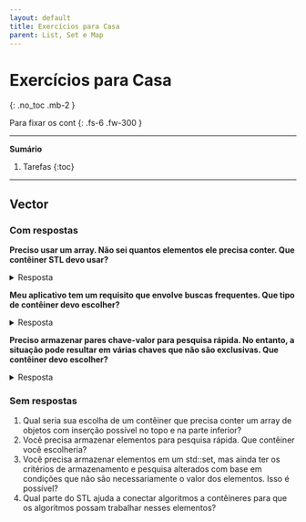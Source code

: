 ```yaml
---
layout: default
title: Exercícios para Casa
parent: List, Set e Map
---
```


# Exercícios para Casa
{: .no_toc .mb-2 }

Para fixar os cont
{: .fs-6 .fw-300 }

---

**Sumário**
1. Tarefas
{:toc}

---

## Vector

### Com respostas

**Preciso usar um array. Não sei quantos elementos ele precisa conter. Que contêiner STL devo usar?**
<details><summary>Resposta</summary>
Um `std::vector` ou um `std::list` são perfeitamente adequados para esse requisito. Ambos gerenciam a memória e podem dimensionar dinamicamente para atender aos requisitos crescentes de um aplicativo.
</details>

**Meu aplicativo tem um requisito que envolve buscas frequentes. Que tipo de contêiner devo escolher?**
<details><summary>Resposta</summary>
Um contêiner associativo, `std::set` ou `std::map`, são ambos adequados para requisitos que envolvem buscas frequentes.
</details>

**Preciso armazenar pares chave-valor para pesquisa rápida. No entanto, a situação pode resultar em várias chaves que não são exclusivas. Que contêiner devo escolher?**

<details><summary>Resposta</summary>
Um contêiner associativo do tipo `std::multimap` (não visto em sala) é adequado para esse requisito. Um multimap pode conter pares chave-valor não exclusivos e pode oferecer uma pesquisa rápida característica de contêineres associativos.
</details>

### Sem respostas

1. Qual seria sua escolha de um contêiner que precisa conter um array de objetos com inserção possível no topo e na parte inferior?
1. Você precisa armazenar elementos para pesquisa rápida. Que contêiner você escolheria?
1. Você precisa armazenar elementos em um std::set, mas ainda ter os critérios de armazenamento e pesquisa alterados com base em condições que não são necessariamente o valor dos elementos. Isso é possível?
1. Qual parte do STL ajuda a conectar algoritmos a contêineres para que os algoritmos possam trabalhar nesses elementos?
